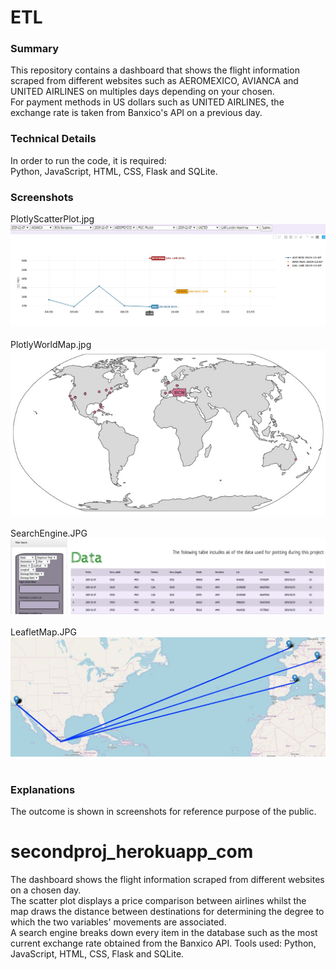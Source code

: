# ETL
### Summary
This repository contains a dashboard that shows the flight information scraped from different websites such as AEROMEXICO, AVIANCA and UNITED AIRLINES on multiples days depending on your chosen.<br>
For payment methods in US dollars such as UNITED AIRLINES, the exchange rate is taken from Banxico's API on a previous day. 
### Technical Details
In order to run the code, it is required:<br>
Python, JavaScript, HTML, CSS, Flask and SQLite. <br>
### Screenshots
PlotlyScatterPlot.jpg<br>
![PlotlyScatterPlot](PlotlyScatterPlot.jpg)<br><br>
PlotlyWorldMap.jpg<br>
![PlotlyWorldMap](PlotlyWorldMap.jpg)<br><br>
SearchEngine.JPG<br>
![SearchEngine](SearchEngine.JPG)<br><br>
LeafletMap.JPG<br>
![LeafletMap](LeafletMap.JPG)<br><br>
### Explanations<br>
The outcome is shown in screenshots for reference purpose of the public.<br>
# secondproj_herokuapp_com
 The dashboard shows the flight information scraped from different websites on a chosen day.<br>
 The scatter plot displays a price comparison between airlines whilst the map draws the distance
between destinations for determining the degree to which the two variables&#39; movements are
associated.<br>
 A search engine breaks down every item in the database such as the most current
exchange rate obtained from the Banxico API. Tools used: Python, JavaScript, HTML, CSS, Flask and
SQLite.
